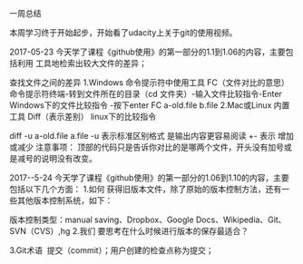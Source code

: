 
一周总结

本周学习终于开始起步，开始看了udacity上关于git的使用视频。

2017-05-23
今天学了课程《github使用》的第一部分的1.1到1.06的内容，主要包括利用
工具地检索出较大文件的差异；   

查找文件之间的差异
1.Windows  命令提示符中使用工具 FC（文件对比的意思）
命令提示符终端-转到文件所在的目录（cd 文件夹）-输入文件比较指令-Enter
Windows下的文件比较指令 -按下enter
FC a-old.file b.file
2.Mac或Linux 内置工具 Diff（表示差别）
linux下的比较指令

diff -u a-old.file a.file
-u 表示标准区别格式 是输出内容更容易阅读
+- 表示 增加或减少
注意事项：
顶部的代码只是告诉你对比的是哪两个文件，开头没有加号或是减号的说明没有改变。


2017--5-24
今天学了课程《github使用》的第一部分的1.06到1.10的内容，主要包括以下几个方面：
1.如何 获得旧版本文件，除了原始的版本控制方法，还有一些其他版本控制系统，如下：

版本控制类型：manual saving、Dropbox、Google Docs、Wikipedia、Git、SVN（CVS）,hg
2.我们 要思考在什么时候进行版本的保存最适合？

3.Git术语
 提交（commit）；用户创建的检查点称为提交；
 
